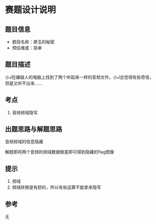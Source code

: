 # 赛题设计说明

## 题目信息

- 题目名称：屏玉的秘密
- 预估难度：简单

## 题目描述

小J在嫌疑人的电脑上找到了两个听起来一样的音频文件。小J总觉得有些奇怪，但是又听不出来……

## 考点

1. 音频频域隐写

## 出题思路与解题思路

音频频域的信息隐藏

解题即将两个音频的频域数据做差即可得到隐藏的flag图像

## 提示

1. 频域
2. 频域转换是有损的，所以有些运算不能拿来隐写

## 参考

无


